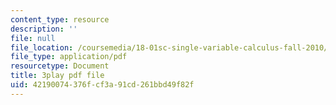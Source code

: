```yaml
---
content_type: resource
description: ''
file: null
file_location: /coursemedia/18-01sc-single-variable-calculus-fall-2010/42190074376fcf3a91cd261bbd49f82f_HaOHUfymsuk.pdf
file_type: application/pdf
resourcetype: Document
title: 3play pdf file
uid: 42190074-376f-cf3a-91cd-261bbd49f82f
---
```

